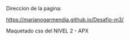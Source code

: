 Direccion de la pagina:

https://marianogarmendia.github.io/Desafio-m3/

Maquetado css del NIVEL 2 - APX
